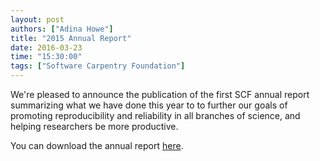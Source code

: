 ```yaml
---
layout: post
authors: ["Adina Howe"]
title: "2015 Annual Report"
date: 2016-03-23
time: "15:30:00"
tags: ["Software Carpentry Foundation"]
---
```


We're pleased to announce the publication of the first SCF annual report summarizing what we have done this year to to further our goals of promoting reproducibility and reliability in all branches of science, and helping researchers be more productive. 

You can download the annual report [here](https://github.com/adina/website/raw/gh-pages/files/2016/03/2015_annual_report.pdf).

